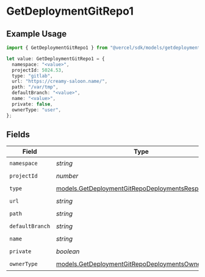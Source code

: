 # GetDeploymentGitRepo1

## Example Usage

```typescript
import { GetDeploymentGitRepo1 } from "@vercel/sdk/models/getdeploymentop.js";

let value: GetDeploymentGitRepo1 = {
  namespace: "<value>",
  projectId: 5024.53,
  type: "gitlab",
  url: "https://creamy-saloon.name/",
  path: "/var/tmp",
  defaultBranch: "<value>",
  name: "<value>",
  private: false,
  ownerType: "user",
};
```

## Fields

| Field                                                                                                          | Type                                                                                                           | Required                                                                                                       | Description                                                                                                    |
| -------------------------------------------------------------------------------------------------------------- | -------------------------------------------------------------------------------------------------------------- | -------------------------------------------------------------------------------------------------------------- | -------------------------------------------------------------------------------------------------------------- |
| `namespace`                                                                                                    | *string*                                                                                                       | :heavy_check_mark:                                                                                             | N/A                                                                                                            |
| `projectId`                                                                                                    | *number*                                                                                                       | :heavy_check_mark:                                                                                             | N/A                                                                                                            |
| `type`                                                                                                         | [models.GetDeploymentGitRepoDeploymentsResponseType](../models/getdeploymentgitrepodeploymentsresponsetype.md) | :heavy_check_mark:                                                                                             | N/A                                                                                                            |
| `url`                                                                                                          | *string*                                                                                                       | :heavy_check_mark:                                                                                             | N/A                                                                                                            |
| `path`                                                                                                         | *string*                                                                                                       | :heavy_check_mark:                                                                                             | N/A                                                                                                            |
| `defaultBranch`                                                                                                | *string*                                                                                                       | :heavy_check_mark:                                                                                             | N/A                                                                                                            |
| `name`                                                                                                         | *string*                                                                                                       | :heavy_check_mark:                                                                                             | N/A                                                                                                            |
| `private`                                                                                                      | *boolean*                                                                                                      | :heavy_check_mark:                                                                                             | N/A                                                                                                            |
| `ownerType`                                                                                                    | [models.GetDeploymentGitRepoDeploymentsOwnerType](../models/getdeploymentgitrepodeploymentsownertype.md)       | :heavy_check_mark:                                                                                             | N/A                                                                                                            |